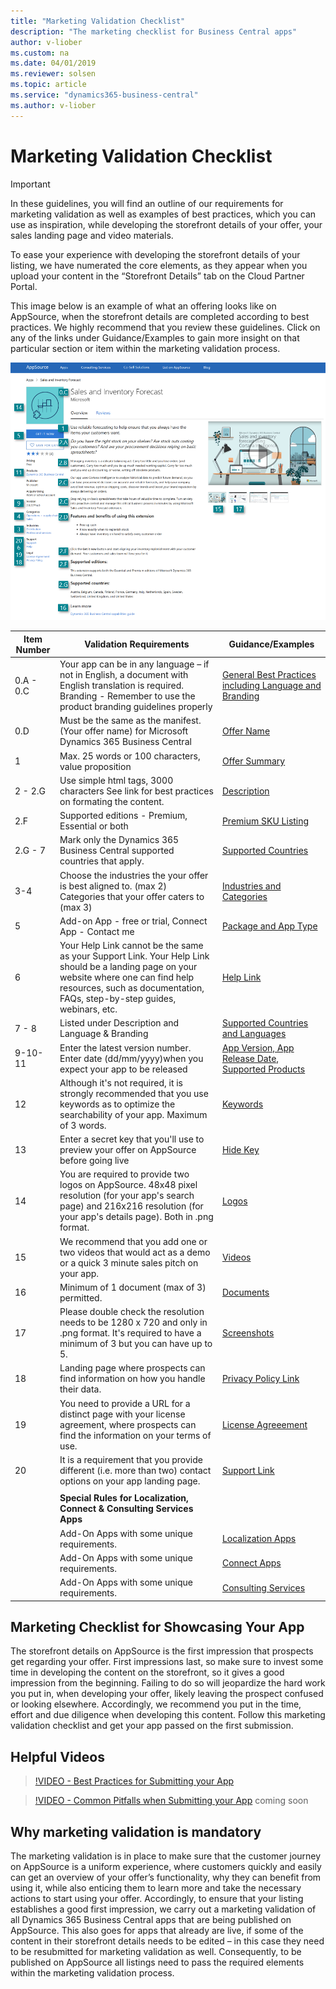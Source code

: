 ```yaml
---
title: "Marketing Validation Checklist"
description: "The marketing checklist for Business Central apps"
author: v-liober
ms.custom: na
ms.date: 04/01/2019
ms.reviewer: solsen
ms.topic: article
ms.service: "dynamics365-business-central"
ms.author: v-liober
---
```


# Marketing Validation Checklist

> [!IMPORTANT]  
> In these guidelines, you will find an outline of our requirements for marketing validation as well as examples of best practices, which you can use as inspiration, while developing the storefront
details of your offer, your sales landing page and video materials. 

To ease your experience with developing the storefront details of your listing, we have numerated the core elements, as they appear when you upload your content in the “Storefront Details” tab on the Cloud Partner Portal.  

This image below is an example of what an offering looks like on AppSource, when the storefront details are completed according to best practices. We highly recommend that you review these guidelines.  Click on any of the links under Guidance/Examples to gain more insight on that particular section or item within the marketing validation process. 

![StoreFront Details](../media/Storefront.png)

|Item Number| Validation Requirements | Guidance/Examples | 
|----------------------|--------------|--------------|
|0.A - 0.C|Your app can be in any language – if not in English, a document with English translation is required. Branding - Remember to use the product branding guidelines properly| [General Best Practices including Language and Branding](readiness-checklist-a-languange-branding.md) |
|0.D| Must be the same as the manifest. (Your offer name) for Microsoft Dynamics 365 Business Central | [Offer Name](readiness-checklist-b-offername-summary.md#OfferName)|
|1|Max. 25 words or 100 characters, value proposition| [Offer Summary](readiness-checklist-b-offername-summary.md#OfferSummary)|
|2 - 2.G|Use simple html tags, 3000 characters See link for best practices on formating the content.| [Description](readiness-checklist-c-offer-description.md)|
|2.F|Supported editions - Premium, Essential or both|  [Premium SKU Listing](readiness-checklist-c-offer-description.md#SupportedEditions)|
|2.G - 7|Mark only the Dynamics 365 Business Central supported countries that apply.|  [Supported Countries](readiness-checklist-d-supportedcountries-languages.md#CountriesLanguagesApp)|
|3-4|Choose the industries the your offer is best aligned to. (max 2) Categories that your offer caters to (max 3) |[Industries and Categories](readiness-checklist-e-industries-categories-apptype.md)|
|5|Add-on App - free or trial, Connect App - Contact me|  [Package and App Type](readiness-checklist-e-industries-categories-apptype.md#Industries)|
|6|Your Help Link cannot be the same as your Support Link. Your Help Link should be a landing page on your website where one can find help resources, such as documentation, FAQs, step-by-step guides, webinars, etc.|  [Help Link](readiness-checklist-h-help-support.md#Help)|
|7 - 8| Listed under Description and Language & Branding|[Supported Countries and Languages](readiness-checklist-d-supportedcountries-languages.md#CountriesLanguagesApp)|
|9-10-11|Enter the latest version number. Enter date (dd/mm/yyyy)when you expect your app to be released|[App Version, App Release Date, Supported Products](readiness-checklist-f-supportedproducts-keywords.md)|
|12|Although it's not required, it is strongly recommended that you use keywords as to optimize the searchability of your app. Maximum of 3 words.|  [Keywords](readiness-checklist-f-supportedproducts-keywords.md#SupportedProd)|
|13|Enter a secret key that you'll use to preview your offer on AppSource before going live|[Hide Key](readiness-checklist-f-supportedproducts-keywords.md)|
|14|You are required to provide two logos on AppSource. 48x48 pixel resolution (for your app's search page) and 216x216 resolution (for your app's details page). Both in .png format.|[Logos](readiness-checklist-g-marketingartifacts-logo-video-docs-screenshots.md#Logos)|
|15|We recommend that you add one or two videos that would act as a demo or a quick 3 minute sales pitch on your app.|  [Videos](readiness-checklist-g-marketingartifacts-logo-video-docs-screenshots.md#Videos)|
|16|Minimum of 1 document (max of 3) permitted.| [Documents](readiness-checklist-g-marketingartifacts-logo-video-docs-screenshots.md#Documents)|
|17|Please double check the resolution needs to be 1280 x 720 and only in .png format. It's required to have a minimum of 3 but you can have up to 5.| [Screenshots](readiness-checklist-g-marketingartifacts-logo-video-docs-screenshots.md#Screenshots)|
|18|Landing page where prospects can find information on how you handle their data.| [Privacy Policy Link](readiness-checklist-i-privacypolicy-termsofuse.md#PrivacyLicense)|
|19|You need to provide a URL for a distinct page with your license agreement, where prospects can find the information on your terms of use.| [License Agreeement](readiness-checklist-i-privacypolicy-termsofuse.md#PrivacyLicense)|
|20|It is a requirement that you provide different (i.e. more than two) contact options on your app landing page.| [Support Link](readiness-checklist-h-help-support.md#Support)|
||||
||**Special Rules for Localization, Connect & Consulting Services Apps**|
||Add-On Apps with some unique requirements.| [Localization Apps](readiness-checklist-j-leadmanagement-specialty.md#Localization)|
||Add-On Apps with some unique requirements.| [Connect Apps](readiness-checklist-j-leadmanagement-specialty.md#Connect)|
||Add-On Apps with some unique requirements.| [Consulting Services](readiness-checklist-j-leadmanagement-specialty.md#ConsultingServices)|

## Marketing Checklist for Showcasing Your App

The storefront details on AppSource is the first impression that prospects get
regarding your offer. First impressions last, so make sure to invest some time
in developing the content on the storefront, so it gives a good impression from
the beginning. Failing to do so will jeopardize the hard work you put in, when
developing your offer, likely leaving the prospect confused or looking
elsewhere. Accordingly, we recommend you put in the time, effort and due
diligence when developing this content. Follow this marketing validation checklist and get your app passed on the first submission. 

## Helpful Videos 
> [!VIDEO - Best Practices for Submitting your App](https://youtu.be/lOL1oRMTq_4)

> [!VIDEO - Common Pitfalls when Submitting your App](youtube.com) coming soon

## Why marketing validation is mandatory

The marketing validation is in place to make sure that the customer journey on
AppSource is a uniform experience, where customers quickly and easily can get an
overview of your offer’s functionality, why they can benefit from using it,
while also enticing them to learn more and take the necessary actions to start
using your offer. Accordingly, to ensure that your listing establishes a good
first impression, we carry out a marketing validation of all Dynamics 365 Business Central
apps that are being published on AppSource. This also goes for apps that already
are live, if some of the content in their storefront details needs to be edited
– in this case they need to be resubmitted for marketing validation as well.
Consequently, to be published on AppSource all listings need to pass the required elements within the 
marketing validation process.


